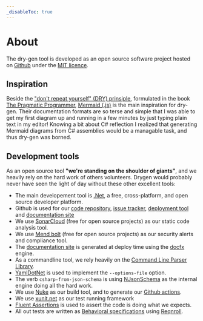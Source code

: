 ```yaml
---
_disableToc: true
---
```

# About
The dry-gen tool is developed as an open source software project hosted on [Github](https://github.com/ebjornset/DryGen) under the [MIT licence](https://github.com/ebjornset/DryGen/blob/main/LICENSE.md).

## Inspiration

Beside the ["don't repeat yourself" (DRY) prinsiple](https://en.wikipedia.org/wiki/Don%27t_repeat_yourself), formulated in the book [The Pragmatic Programmer](https://en.wikipedia.org/wiki/The_Pragmatic_Programmer), [Mermaid (.js)](https://mermaid-js.github.io/mermaid/#/) is the main inspiration for dry-gen. Their documentation formats are so terse and simple that I was able to get my first diagram up and running in a few minutes by just typing plain text in my editor! Knowing a bit about C# reflection I realized that generating Mermaid diagrams from C# assemblies would be a managable task, and thus dry-gen was borned.

## Development tools

As an open source tool **"we're standing on the shoulder of giants"**, and we heavily rely on the hard work of others volunteers. Drygen would probably never have seen the light of day without these other excellent tools:

- The main developement tool is [.Net](https://dotnet.microsoft.com/), a free, cross-platform, and open source developer platform.
- Github is used for our [code repository](https://github.com/ebjornset/DryGen), [issue tracker](https://github.com/ebjornset/DryGen/issues), [deployment tool](https://github.com/ebjornset/DryGen/actions) and [documentation site](https://docs.drygen.dev/)
- We use [SonarCloud](https://sonarcloud.io/project/overview?id=ebjornset_DryGen) (free for open source projects) as our static code analysis tool.
- We use [Mend bolt](https://www.mend.io/free-developer-tools/bolt/) (free for open source projects) as our security alerts and compliance tool.
- The [documentation site](https://docs.drygen.dev/) is generated at deploy time using the [docfx](https://dotnet.github.io/docfx/) engine.
- As a commandline tool, we rely heavily on the [Command Line Parser Library](https://github.com/commandlineparser/commandline).
- [YamlDotNet](https://github.com/aaubry/YamlDotNet) is used to implement the `--options-file` option.
- The verb `csharp-from-json-schema` is using [NJsonSchema](https://github.com/RicoSuter/NJsonSchema) as the internal engine doing all the hard work.
- We use [Nuke](https://nuke.build/) as our build tool, and to generate our [Github actions](https://github.com/ebjornset/DryGen/actions).
- We use [xunit.net](https://xunit.net/) as our test running framework
- [Fluent Assertions](https://fluentassertions.com/) is used to assert the code is doing what we expects.
- All out tests are written as [Behavioral specifications](https://en.wikipedia.org/wiki/Behavior-driven_development#Behavioral_specifications) using [Reqnroll](https://reqnroll.net/).
